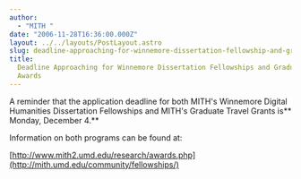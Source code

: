```yaml
---
author:
  - "MITH "
date: "2006-11-28T16:36:00.000Z"
layout: ../../layouts/PostLayout.astro
slug: deadline-approaching-for-winnemore-dissertation-fellowship-and-graduate-travel-awards
title:
  Deadline Approaching for Winnemore Dissertation Fellowships and Graduate Travel
  Awards
---
```


A reminder that the application deadline for both MITH's Winnemore Digital Humanities Dissertation Fellowships and MITH's Graduate Travel Grants is** Monday, December 4.**

Information on both programs can be found at:

[http://www.mith2.umd.edu/research/awards.php](http://mith.umd.edu/community/fellowships/)
